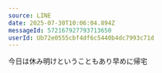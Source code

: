 ```yaml
---
source: LINE
date: 2025-07-30T10:06:04.894Z
messageId: 572167927793713650
userId: Ub72e0555cbf4df6c5440b4dc7993c71d
---
```


今日は休み明けということもあり早めに帰宅